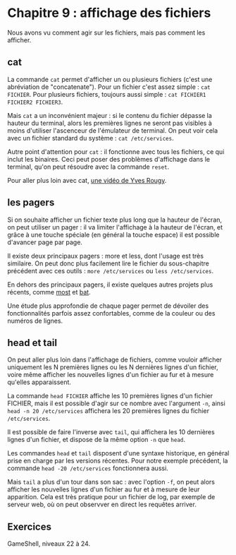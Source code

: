 # Chapitre 9 : affichage des fichiers

Nous avons vu comment agir sur les fichiers, mais pas comment les afficher.

## cat

La commande `cat` permet d'afficher un ou plusieurs fichiers (c'est une
abréviation de "concatenate"). Pour un fichier c'est assez simple : `cat
FICHIER`. Pour plusieurs fichiers, toujours aussi simple : `cat FICHIER1
FICHIER2 FICHIER3`.

Mais `cat` a un inconvénient majeur : si le contenu du fichier dépasse la
hauteur du terminal, alors les premières lignes ne seront pas visibles à moins
d'utiliser l'ascenceur de l'émulateur de terminal. On peut voir cela avec un
fichier standard du système : `cat /etc/services`.

Autre point d'attention pour `cat` : il fonctionne avec tous les fichiers, ce
qui inclut les binaires. Ceci peut poser des problèmes d'affichage dans le
terminal, qu'on peut résoudre avec la commande `reset`.

Pour aller plus loin avec cat, [une vidéo de Yves Rougy](https://www.youtube.com/watch?v=n0YMUm13p34).

## les pagers

Si on souhaite afficher un fichier texte plus long que la hauteur de l'écran,
on peut utiliser un pager : il va limiter l'affichage à la hauteur de l'écran,
et grâce à une touche spéciale (en général la touche espace) il est possible
d'avancer page par page.

Il existe deux principaux pagers : more et less, dont l'usage est très
similaire. On peut donc plus facilement lire le fichier du sous-chapitre
précédent avec ces outils : `more /etc/services` ou `less /etc/services`.

En dehors des principaux pagers, il existe quelques autres projets plus
récents, comme [most](http://www.jedsoft.org/releases/most/) et
[bat](https://crates.io/crates/bat).

Une étude plus approfondie de chaque pager permet de dévoiler des
fonctionnalités parfois assez confortables, comme de la couleur ou des numéros
de lignes.

## head et tail

On peut aller plus loin dans l'affichage de fichiers, comme vouloir afficher
uniquement les N premières lignes ou les N dernières lignes d'un fichier, voire
même afficher les nouvelles lignes d'un fichier au fur et à mesure qu'elles
apparaissent.

La commande `head FICHIER` affiche les 10 premières lignes d'un fichier
FICHIER, mais il est possible d'agir sur ce nombre avec l'argument `-n`, ainsi
`head -n 20 /etc/services` affichera les 20 premières lignes du fichier
`/etc/services`. 

Il est possible de faire l'inverse avec `tail`, qui affichera les 10 dernières
lignes d'un fichier, et dispose de la même option `-n` que `head`.

Les commandes `head` et `tail` disposent d'une syntaxe  historique, en général
prise en charge par les versions récentes. Pour notre exemple précédent, la
commande `head -20 /etc/services` fonctionnera aussi.

Mais `tail` a plus d'un tour dans son sac : avec l'option `-f`, on peut alors
afficher les nouvelles lignes d'un fichier au fur et à mesure de leur
apparition. Cela est très pratique pour un fichier de log, par exemple de
serveur web, où on peut observver en direct les requêtes arriver.

## Exercices

GameShell, niveaux 22 à 24.
